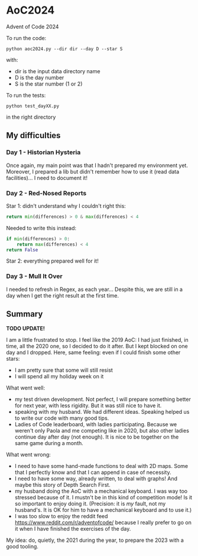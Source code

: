 # AoC2024
Advent of Code 2024

To run the code:

```
python aoc2024.py --dir dir --day D --star S
```
with:

- dir is the input data directory name
- D is the day number
- S is the star number (1 or 2)

To run the tests:

```commandline
python test_dayXX.py 
```

in the right directory

## My difficulties

### Day 1 - Historian Hysteria

Once again, my main point was that I hadn't prepared my environment yet. Moreover, I prepared a lib but didn't remember
how to use it (read data facilities)... I need to document it!

### Day 2 - Red-Nosed Reports

Star 1: didn't understand why I couldn't right this:
```python
return min(differences) > 0 & max(differences) < 4
```
Needed to write this instead:
```python
if min(differences) > 0:
    return max(differences) < 4
return False
```

Star 2: everything prepared well for it!

### Day 3 - Mull It Over

I needed to refresh in Regex, as each year... Despite this, we are still in a day when I get the right result at the
first time.

## Summary

**TODO UPDATE!**

I am a little frustrated to stop. I feel like the 2019 AoC: I had just finished, in time, all the 2020 one, so I decided
to do it after. But I kept blocked on one day and I dropped. Here, same feeling: even if I could finish some other
stars:

- I am pretty sure that some will still resist
- I will spend all my holiday week on it

What went well: 
- my test driven development. Not perfect, I will prepare something better for next year, with less
rigidity. But it was still nice to have it.
- speaking with my husband. We had different ideas. Speaking helped us to write our code with many good tips.
- Ladies of Code leaderboard, with ladies participating. Because we weren't only Paola and me competing like in 2020,
  but also other ladies continue day after day (not enough). It is nice to be together on the same game during a month.

What went wrong:

- I need to have some hand-made functions to deal with 2D maps. Some that I perfectly know and that I can append in 
  case of necessity.
- I need to have some way, already written, to deal with graphs! And maybe this story of Depth Search First.
- my husband doing the AoC with a mechanical keyboard. I was way too stressed because of it. I mustn't be in this kind
  of competition mode! Is it so important to enjoy doing it. (Precision: it is *my* fault, not my husband's. It is OK
  for him to have a mechanical keyboard and to use it.)
- I was too slow to enjoy the reddit feed https://www.reddit.com/r/adventofcode/ because I really prefer to go on it
  when I have finished the exercises of the day.

My idea: do, quietly, the 2021 during the year, to prepare the 2023 with a good tooling.